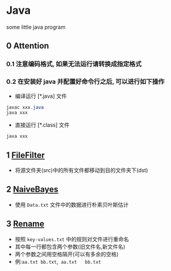 # Java
some little java program

## 0 Attention

### 0.1 注意编码格式, 如果无法运行请转换成指定格式

### 0.2 在安装好 java 并配置好命令行之后, 可以进行如下操作

+ 编译运行 [*.java] 文件

```java
javac xxx.java
java xxx
```

+ 直接运行 [*.class] 文件

```java
java xxx
```

## 1 [FileFilter](./File/FileFilter/FileFilter.java)

+ 将源文件夹(src)中的所有文件都移动到目的文件夹下(dst)

## 2 [NaiveBayes](./ML/NaiveBayes/NaiveBayes.java)

+ 使用 `Data.txt` 文件中的数据进行朴素贝叶斯估计

## 3 [Rename](./File/Rename/Rename.java)

+ 按照 `key-values.txt` 中的规则对文件进行重命名
+ 其中每一行都包含两个参数(旧文件名,新文件名)
+ 两个参数之间用空格隔开(可以有多余的空格)
+ 例:`aa.txt bb.txt`,`  aa.txt   bb.txt   `